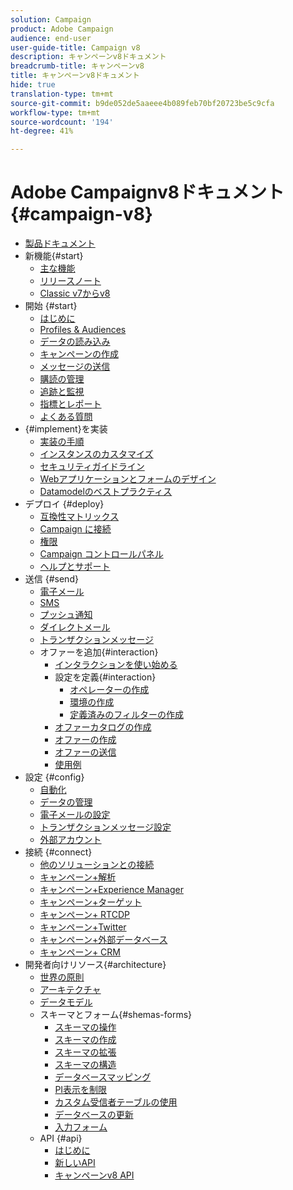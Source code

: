 ```yaml
---
solution: Campaign
product: Adobe Campaign
audience: end-user
user-guide-title: Campaign v8
description: キャンペーンv8ドキュメント
breadcrumb-title: キャンペーンv8
title: キャンペーンv8ドキュメント
hide: true
translation-type: tm+mt
source-git-commit: b9de052de5aaeee4b089feb70bf20723be5c9cfa
workflow-type: tm+mt
source-wordcount: '194'
ht-degree: 41%

---
```



# Adobe Campaignv8ドキュメント{#campaign-v8}

+ [製品ドキュメント](campaign-home.md)
+ 新機能{#start}
   + [主な機能](start/whats-new.md)
   + [リリースノート](start/release-notes.md)
   + [Classic v7からv8](start/capability-matrix.md)
+ 開始 {#start}
   + [はじめに](start/get-started.md)
   + [Profiles &amp; Audiences](start/audiences.md)
   + [データの読み込み](start/import.md)
   + [キャンペーンの作成](start/campaigns.md)
   + [メッセージの送信](start/create-message.md)
   + [購読の管理](start/subscriptions.md)
   + [追跡と監視](start/tracking.md)
   + [指標とレポート](start/reporting.md)
   + [よくある質問](start/campaign-faq.md)
+ {#implement}を実装
   + [実装の手順](start/implement.md)
   + [インスタンスのカスタマイズ](dev/customize.md)
   + [セキュリティガイドライン](config/security.md)
   + [Webアプリケーションとフォームのデザイン](dev/webapps.md)
   + [Datamodelのベストプラクティス](dev/datamodel-best-practices.md)
+ デプロイ {#deploy}
   + [互換性マトリックス](start/compatibility-matrix.md)
   + [Campaign に接続](start/connect.md)
   + [権限](start/permissions.md)
   + [Campaign コントロールパネル](config/self-service.md)
   + [ヘルプとサポート](start/support.md)
+ 送信 {#send}
   + [電子メール](send/email.md)
   + [SMS](send/sms.md)
   + [プッシュ通知](send/push.md)
   + [ダイレクトメール](send/direct-mail.md)
   + [トランザクションメッセージ](send/transactional.md)
   + オファーを追加{#interaction}
      + [インタラクションを使い始める](send/interaction.md)
      + 設定を定義{#interaction}
         + [オペレーターの作成](send/interaction-operators.md)
         + [環境の作成](send/interaction-env.md)
         + [定義済みのフィルターの作成](send/interaction-predefined-filters.md)
      + [オファーカタログの作成](send/interaction-offer-catalog.md)
      + [オファーの作成](send/interaction-offer.md)
      + [オファーの送信](send/interaction-send-offers.md)
      + [使用例](send/interaction-use-cases.md)
+ 設定 {#config}
   + [自動化](config/workflows.md)
   + [データの管理](config/replication.md)
   + [電子メールの設定](config/email-settings.md)
   + [トランザクションメッセージ設定](config/transactional-msg-settings.md)
   + [外部アカウント](config/external-accounts.md)
+ 接続 {#connect}
   + [他のソリューションとの接続](connect/integration.md)
   + [キャンペーン+解析](connect/ac-aa.md)
   + [キャンペーン+Experience Manager](connect/ac-aem.md)
   + [キャンペーン+ターゲット](connect/ac-at.md)
   + [キャンペーン+ RTCDP](connect/ac-rtcdp.md)
   + [キャンペーン+Twitter](connect/ac-tw.md)
   + [キャンペーン+外部データベース](connect/fda.md)
   + [キャンペーン+ CRM](connect/crm.md)
+ 開発者向けリソース{#architecture}
   + [世界の原則](dev/general-architecture.md)
   + [アーキテクチャ](dev/architecture.md)
   + [データモデル](dev/datamodel.md)
   + スキーマとフォーム{#shemas-forms}
      + [スキーマの操作](dev/schemas.md)
      + [スキーマの作成](dev/create-schema.md)
      + [スキーマの拡張](dev/extend-schema.md)
      + [スキーマの構造](dev/schema-structure.md)
      + [データベースマッピング](dev/database-mapping.md)
      + [PI表示を制限](dev/restrict-pi-view.md)
      + [カスタム受信者テーブルの使用](dev/custom-recipient.md)
      + [データベースの更新](dev/update-database-structure.md)
      + [入力フォーム](dev/forms.md)
   + API {#api}
      + [はじめに](dev/api.md)
      + [新しいAPI](dev/new-apis.md)
      + [キャンペーンv8 API](https://docs.adobe.com/content/help/en/campaign-classic/technicalresources/api/index.html)


